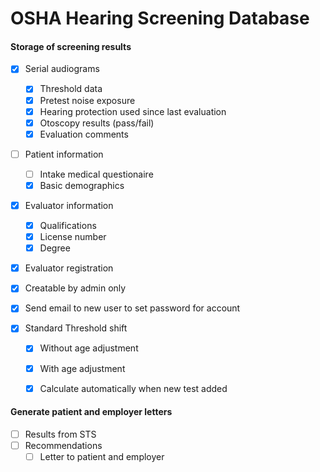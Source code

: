 # OSHA Hearing Screening Database


#### Storage of screening results
- [x] Serial audiograms
  - [x] Threshold data
  - [x] Pretest noise exposure
  - [x] Hearing protection used since last evaluation
  - [x] Otoscopy results (pass/fail)
  - [x] Evaluation comments

- [ ] Patient information
  - [ ] Intake medical questionaire
  - [x] Basic demographics

- [x] Evaluator information
  - [x] Qualifications
  - [x] License number
  - [x] Degree

- [x] Evaluator registration
 - [x] Creatable by admin only
 - [x] Send email to new user to set password for account

- [x] Standard Threshold shift
  - [x] Without age adjustment
  - [x] With age adjustment
  - [x] Calculate automatically when new test added


#### Generate patient and employer letters
- [ ] Results from STS
- [ ] Recommendations
  - [ ] Letter to patient and employer

